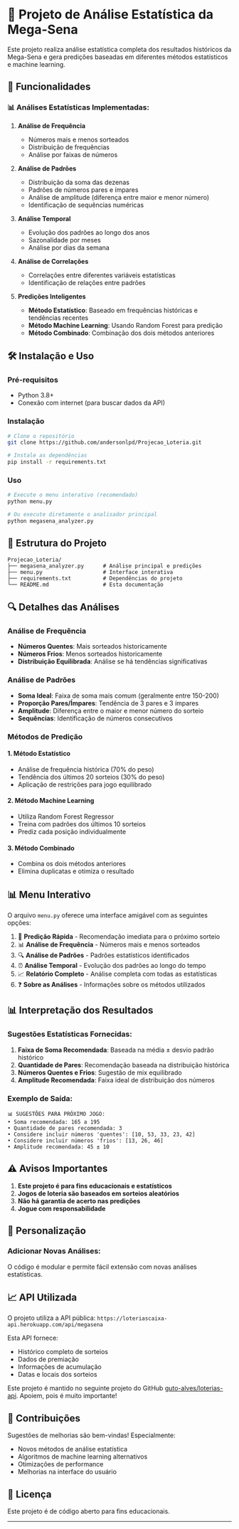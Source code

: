 # 🎯 Projeto de Análise Estatística da Mega-Sena

Este projeto realiza análise estatística completa dos resultados históricos da Mega-Sena e gera predições baseadas em diferentes métodos estatísticos e machine learning.

## 🚀 Funcionalidades

### 📊 Análises Estatísticas Implementadas:

1. **Análise de Frequência**
   - Números mais e menos sorteados
   - Distribuição de frequências
   - Análise por faixas de números

2. **Análise de Padrões**
   - Distribuição da soma das dezenas
   - Padrões de números pares e ímpares
   - Análise de amplitude (diferença entre maior e menor número)
   - Identificação de sequências numéricas

3. **Análise Temporal**
   - Evolução dos padrões ao longo dos anos
   - Sazonalidade por meses
   - Análise por dias da semana

4. **Análise de Correlações**
   - Correlações entre diferentes variáveis estatísticas
   - Identificação de relações entre padrões

5. **Predições Inteligentes**
   - **Método Estatístico**: Baseado em frequências históricas e tendências recentes
   - **Método Machine Learning**: Usando Random Forest para predição
   - **Método Combinado**: Combinação dos dois métodos anteriores

## 🛠️ Instalação e Uso

### Pré-requisitos
- Python 3.8+
- Conexão com internet (para buscar dados da API)

### Instalação
```bash
# Clone o repositório
git clone https://github.com/andersonlpd/Projecao_Loteria.git

# Instale as dependências
pip install -r requirements.txt
```

### Uso
```bash
# Execute o menu interativo (recomendado)
python menu.py

# Ou execute diretamente o analisador principal
python megasena_analyzer.py
```

## 📁 Estrutura do Projeto

```
Projecao_Loteria/
├── megasena_analyzer.py      # Análise principal e predições
├── menu.py                   # Interface interativa
├── requirements.txt          # Dependências do projeto
└── README.md                 # Esta documentação
```

## 🔍 Detalhes das Análises

### Análise de Frequência
- **Números Quentes**: Mais sorteados historicamente
- **Números Frios**: Menos sorteados historicamente
- **Distribuição Equilibrada**: Análise se há tendências significativas

### Análise de Padrões
- **Soma Ideal**: Faixa de soma mais comum (geralmente entre 150-200)
- **Proporção Pares/Ímpares**: Tendência de 3 pares e 3 ímpares
- **Amplitude**: Diferença entre o maior e menor número do sorteio
- **Sequências**: Identificação de números consecutivos

### Métodos de Predição

#### 1. Método Estatístico
- Análise de frequência histórica (70% do peso)
- Tendência dos últimos 20 sorteios (30% do peso)
- Aplicação de restrições para jogo equilibrado

#### 2. Método Machine Learning
- Utiliza Random Forest Regressor
- Treina com padrões dos últimos 10 sorteios
- Prediz cada posição individualmente

#### 3. Método Combinado
- Combina os dois métodos anteriores
- Elimina duplicatas e otimiza o resultado

## 📊 Menu Interativo

O arquivo `menu.py` oferece uma interface amigável com as seguintes opções:

1. 🚀 **Predição Rápida** - Recomendação imediata para o próximo sorteio
2. 📊 **Análise de Frequência** - Números mais e menos sorteados
3. 🔍 **Análise de Padrões** - Padrões estatísticos identificados
4. ⏰ **Análise Temporal** - Evolução dos padrões ao longo do tempo
5. 📈 **Relatório Completo** - Análise completa com todas as estatísticas
6. ❓ **Sobre as Análises** - Informações sobre os métodos utilizados

## 📊 Interpretação dos Resultados

### Sugestões Estatísticas Fornecidas:
1. **Faixa de Soma Recomendada**: Baseada na média ± desvio padrão histórico
2. **Quantidade de Pares**: Recomendação baseada na distribuição histórica
3. **Números Quentes e Frios**: Sugestão de mix equilibrado
4. **Amplitude Recomendada**: Faixa ideal de distribuição dos números

### Exemplo de Saída:
```
📊 SUGESTÕES PARA PRÓXIMO JOGO:
• Soma recomendada: 165 a 195
• Quantidade de pares recomendada: 3
• Considere incluir números 'quentes': [10, 53, 33, 23, 42]
• Considere incluir números 'frios': [13, 26, 46]
• Amplitude recomendada: 45 ± 10
```

## ⚠️ Avisos Importantes

1. **Este projeto é para fins educacionais e estatísticos**
2. **Jogos de loteria são baseados em sorteios aleatórios**
3. **Não há garantia de acerto nas predições**
4. **Jogue com responsabilidade**

## 🔧 Personalização

### Adicionar Novas Análises:
O código é modular e permite fácil extensão com novas análises estatísticas.

## 📈 API Utilizada

O projeto utiliza a API pública: `https://loteriascaixa-api.herokuapp.com/api/megasena`

Esta API fornece:
- Histórico completo de sorteios
- Dados de premiação
- Informações de acumulação
- Datas e locais dos sorteios

Este projeto é mantido no seguinte projeto do GitHub [guto-alves/loterias-api](https://github.com/guto-alves/loterias-api). Apoiem, pois é muito importante!

## 🤝 Contribuições

Sugestões de melhorias são bem-vindas! Especialmente:
- Novos métodos de análise estatística
- Algoritmos de machine learning alternativos
- Otimizações de performance
- Melhorias na interface do usuário

## 📝 Licença

Este projeto é de código aberto para fins educacionais.

---